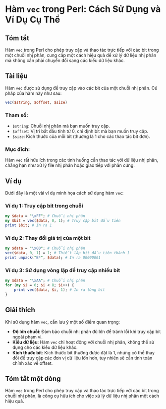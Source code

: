 <!--
Meta Description: # Hàm `vec` trong Perl: Cách Sử Dụng và Ví Dụ Cụ Thể ## Tóm tắt Hàm `vec` trong Perl cho phép truy cập và thao tác trực tiếp với các bit trong một chu...
Meta Keywords: bit, nhị, phân, vec, chuỗi
-->

# Hàm `vec` trong Perl: Cách Sử Dụng và Ví Dụ Cụ Thể

## Tóm tắt
Hàm `vec` trong Perl cho phép truy cập và thao tác trực tiếp với các bit trong một chuỗi nhị phân, cung cấp một cách hiệu quả để xử lý dữ liệu nhị phân mà không cần phải chuyển đổi sang các kiểu dữ liệu khác.

## Tài liệu
Hàm `vec` được sử dụng để truy cập vào các bit của một chuỗi nhị phân. Cú pháp của hàm này như sau:

```perl
vec($string, $offset, $size)
```

### Tham số:
- `$string`: Chuỗi nhị phân mà bạn muốn truy cập.
- `$offset`: Vị trí bắt đầu tính từ 0, chỉ định bit mà bạn muốn truy cập.
- `$size`: Kích thước của mỗi bit (thường là 1 cho các thao tác bit đơn).

### Mục đích:
Hàm `vec` rất hữu ích trong các tình huống cần thao tác với dữ liệu nhị phân, chẳng hạn như xử lý file nhị phân hoặc giao tiếp với phần cứng.

## Ví dụ
Dưới đây là một vài ví dụ minh họa cách sử dụng hàm `vec`:

### Ví dụ 1: Truy cập bit trong chuỗi
```perl
my $data = "\xFF"; # Chuỗi nhị phân
my $bit = vec($data, 0, 1); # Truy cập bit đầu tiên
print $bit; # In ra 1
```

### Ví dụ 2: Thay đổi giá trị của một bit
```perl
my $data = "\x00"; # Chuỗi nhị phân
vec($data, 0, 1) = 1; # Thiết lập bit đầu tiên thành 1
print unpack("B*", $data); # In ra 00000001
```

### Ví dụ 3: Sử dụng vòng lặp để truy cập nhiều bit
```perl
my $data = "\xAA"; # Chuỗi nhị phân
for (my $i = 0; $i < 8; $i++) {
    print vec($data, $i, 1); # In ra từng bit
}
```

## Giải thích
Khi sử dụng hàm `vec`, cần lưu ý một số điểm quan trọng:
- **Độ lớn chuỗi**: Đảm bảo chuỗi nhị phân đủ lớn để tránh lỗi khi truy cập bit ngoài phạm vi.
- **Kiểu dữ liệu**: Hàm `vec` chỉ hoạt động với chuỗi nhị phân, không thể sử dụng cho các kiểu dữ liệu khác.
- **Kích thước bit**: Kích thước bit thường được đặt là 1, nhưng có thể thay đổi để truy cập các đơn vị dữ liệu lớn hơn, tuy nhiên sẽ cần tính toán chính xác về offset.

## Tóm tắt một dòng
Hàm `vec` trong Perl cho phép truy cập và thao tác trực tiếp với các bit trong chuỗi nhị phân, là công cụ hữu ích cho việc xử lý dữ liệu nhị phân một cách hiệu quả.